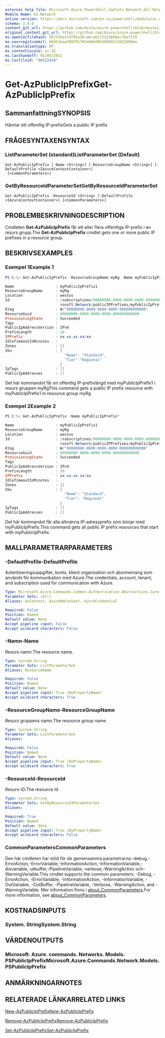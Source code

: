 ```yaml
---
external help file: Microsoft.Azure.PowerShell.Cmdlets.Network.dll-Help.xml
Module Name: Az.Network
online version: https://docs.microsoft.com/en-us/powershell/module/az.network/get-azpublicipprefix
schema: 2.0.0
content_git_url: https://github.com/Azure/azure-powershell/blob/master/src/Network/Network/help/Get-AzPublicIpPrefix.md
original_content_git_url: https://github.com/Azure/azure-powershell/blob/master/src/Network/Network/help/Get-AzPublicIpPrefix.md
ms.openlocfilehash: 567fdda7c4f95a1bcdecab172223608ec78ef1f9
ms.sourcegitcommit: 68451baa389791703e666d95469602c5652609ee
ms.translationtype: MT
ms.contentlocale: sv-SE
ms.lasthandoff: 01/05/2021
ms.locfileid: "98522438"
---
```

# <span data-ttu-id="13304-101">Get-AzPublicIpPrefix</span><span class="sxs-lookup"><span data-stu-id="13304-101">Get-AzPublicIpPrefix</span></span>

## <span data-ttu-id="13304-102">Sammanfattning</span><span class="sxs-lookup"><span data-stu-id="13304-102">SYNOPSIS</span></span>
<span data-ttu-id="13304-103">Hämtar ett offentlig IP-prefix</span><span class="sxs-lookup"><span data-stu-id="13304-103">Gets a public IP prefix</span></span>

## <span data-ttu-id="13304-104">FRÅGESYNTAXEN</span><span class="sxs-lookup"><span data-stu-id="13304-104">SYNTAX</span></span>

### <span data-ttu-id="13304-105">ListParameterSet (standard)</span><span class="sxs-lookup"><span data-stu-id="13304-105">ListParameterSet (Default)</span></span>
```
Get-AzPublicIpPrefix [-Name <String>] [-ResourceGroupName <String>] [-DefaultProfile <IAzureContextContainer>]
 [<CommonParameters>]
```

### <span data-ttu-id="13304-106">GetByResourceIdParameterSet</span><span class="sxs-lookup"><span data-stu-id="13304-106">GetByResourceIdParameterSet</span></span>
```
Get-AzPublicIpPrefix -ResourceId <String> [-DefaultProfile <IAzureContextContainer>] [<CommonParameters>]
```

## <span data-ttu-id="13304-107">PROBLEMBESKRIVNING</span><span class="sxs-lookup"><span data-stu-id="13304-107">DESCRIPTION</span></span>
<span data-ttu-id="13304-108">Cmdleten **Get-AzPublicIpPrefix** får ett eller flera offentliga IP-prefix i en resurs grupp.</span><span class="sxs-lookup"><span data-stu-id="13304-108">The **Get-AzPublicIpPrefix** cmdlet gets one or more public IP prefixes in a resource group.</span></span>

## <span data-ttu-id="13304-109">BESKRIVS</span><span class="sxs-lookup"><span data-stu-id="13304-109">EXAMPLES</span></span>

### <span data-ttu-id="13304-110">Exempel 1</span><span class="sxs-lookup"><span data-stu-id="13304-110">Example 1</span></span>
```powershell
PS C:\> Get-AzPublicIpPrefix -ResourceGroupName myRg -Name myPublicIpPrefix1

Name                   : myPublicIpPrefix1
ResourceGroupName      : myRg
Location               : westus
Id                     : /subscriptions/00000000-0000-0000-0000-000000000000/resourceGroups/myRg/providers/Mic
                         rosoft.Network/publicIPPrefixes/myPublicIpPrefix1
Etag                   : W/"00000000-0000-0000-0000-000000000000"
ResourceGuid           : 00000000-0000-0000-0000-000000000000
ProvisioningState      : Succeeded
Tags                   :
PublicIpAddressVersion : IPv4
PrefixLength           : 28
IPPrefix               : xx.xx.xx.xx/xx
IdleTimeoutInMinutes   :
Zones                  : {}
Sku                    : {
                           "Name": "Standard",
                           "Tier":"Regional"
                         }
IpTags                 : []
PublicIpAddresses      : []
```

<span data-ttu-id="13304-111">Det här kommandot får en offentlig IP-prefixlängd med myPublicIpPrefix1 i resurs gruppen myRg</span><span class="sxs-lookup"><span data-stu-id="13304-111">This command gets a public IP prefix resource with myPublicIpPrefix1 in resource group myRg</span></span>

### <span data-ttu-id="13304-112">Exempel 2</span><span class="sxs-lookup"><span data-stu-id="13304-112">Example 2</span></span>
```powershell
PS C:\> Get-AzPublicIpPrefix -Name myPublicIpPrefix*

Name                   : myPublicIpPrefix1
ResourceGroupName      : myRg
Location               : westus
Id                     : /subscriptions/00000000-0000-0000-0000-000000000000/resourceGroups/myRg/providers/Mic
                         rosoft.Network/publicIPPrefixes/myPublicIpPrefix1
Etag                   : W/"00000000-0000-0000-0000-000000000000"
ResourceGuid           : 00000000-0000-0000-0000-000000000000
ProvisioningState      : Succeeded
Tags                   :
PublicIpAddressVersion : IPv4
PrefixLength           : 28
IPPrefix               : xx.xx.xx.xx/xx
IdleTimeoutInMinutes   :
Zones                  : {}
Sku                    : {
                           "Name": "Standard",
                           "Tier": "Regional"
                         }
IpTags                 : []
PublicIpAddresses      : []
```

<span data-ttu-id="13304-113">Det här kommandot får alla allmänna IP-adressprefix som börjar med myPublicIpPrefix.</span><span class="sxs-lookup"><span data-stu-id="13304-113">This command gets all public IP prefix resources that start with myPublicIpPrefix.</span></span>

## <span data-ttu-id="13304-114">MALLPARAMETRAR</span><span class="sxs-lookup"><span data-stu-id="13304-114">PARAMETERS</span></span>

### <span data-ttu-id="13304-115">-DefaultProfile</span><span class="sxs-lookup"><span data-stu-id="13304-115">-DefaultProfile</span></span>
<span data-ttu-id="13304-116">Autentiseringsuppgifter, konto, klient organisation och abonnemang som används för kommunikation med Azure.</span><span class="sxs-lookup"><span data-stu-id="13304-116">The credentials, account, tenant, and subscription used for communication with Azure.</span></span>

```yaml
Type: Microsoft.Azure.Commands.Common.Authentication.Abstractions.Core.IAzureContextContainer
Parameter Sets: (All)
Aliases: AzContext, AzureRmContext, AzureCredential

Required: False
Position: Named
Default value: None
Accept pipeline input: False
Accept wildcard characters: False
```

### <span data-ttu-id="13304-117">-Namn</span><span class="sxs-lookup"><span data-stu-id="13304-117">-Name</span></span>
<span data-ttu-id="13304-118">Resurs namn.</span><span class="sxs-lookup"><span data-stu-id="13304-118">The resource name.</span></span>

```yaml
Type: System.String
Parameter Sets: ListParameterSet
Aliases: ResourceName

Required: False
Position: Named
Default value: None
Accept pipeline input: True (ByPropertyName)
Accept wildcard characters: True
```

### <span data-ttu-id="13304-119">-ResourceGroupName</span><span class="sxs-lookup"><span data-stu-id="13304-119">-ResourceGroupName</span></span>
<span data-ttu-id="13304-120">Resurs gruppens namn.</span><span class="sxs-lookup"><span data-stu-id="13304-120">The resource group name.</span></span>

```yaml
Type: System.String
Parameter Sets: ListParameterSet
Aliases:

Required: False
Position: Named
Default value: None
Accept pipeline input: True (ByPropertyName)
Accept wildcard characters: True
```

### <span data-ttu-id="13304-121">-ResourceId</span><span class="sxs-lookup"><span data-stu-id="13304-121">-ResourceId</span></span>
<span data-ttu-id="13304-122">Resurs-ID.</span><span class="sxs-lookup"><span data-stu-id="13304-122">The resource Id.</span></span>

```yaml
Type: System.String
Parameter Sets: GetByResourceIdParameterSet
Aliases:

Required: True
Position: Named
Default value: None
Accept pipeline input: True (ByPropertyName)
Accept wildcard characters: False
```

### <span data-ttu-id="13304-123">CommonParameters</span><span class="sxs-lookup"><span data-stu-id="13304-123">CommonParameters</span></span>
<span data-ttu-id="13304-124">Den här cmdleten har stöd för de gemensamma parametrarna:-debug,-ErrorAction,-ErrorVariable,-InformationAction,-InformationVariable,-disvariable,-utbuffer,-PipelineVariable,-verbose,-WarningAction och-WarningVariable.</span><span class="sxs-lookup"><span data-stu-id="13304-124">This cmdlet supports the common parameters: -Debug, -ErrorAction, -ErrorVariable, -InformationAction, -InformationVariable, -OutVariable, -OutBuffer, -PipelineVariable, -Verbose, -WarningAction, and -WarningVariable.</span></span> <span data-ttu-id="13304-125">Mer information finns i [about_CommonParameters](http://go.microsoft.com/fwlink/?LinkID=113216).</span><span class="sxs-lookup"><span data-stu-id="13304-125">For more information, see [about_CommonParameters](http://go.microsoft.com/fwlink/?LinkID=113216).</span></span>

## <span data-ttu-id="13304-126">KOSTNADS</span><span class="sxs-lookup"><span data-stu-id="13304-126">INPUTS</span></span>

### <span data-ttu-id="13304-127">System. String</span><span class="sxs-lookup"><span data-stu-id="13304-127">System.String</span></span>

## <span data-ttu-id="13304-128">VÄRDEN</span><span class="sxs-lookup"><span data-stu-id="13304-128">OUTPUTS</span></span>

### <span data-ttu-id="13304-129">Microsoft. Azure. commands. Networks. Models. PSPublicIpPrefix</span><span class="sxs-lookup"><span data-stu-id="13304-129">Microsoft.Azure.Commands.Network.Models.PSPublicIpPrefix</span></span>

## <span data-ttu-id="13304-130">ANMÄRKNINGAR</span><span class="sxs-lookup"><span data-stu-id="13304-130">NOTES</span></span>

## <span data-ttu-id="13304-131">RELATERADE LÄNKAR</span><span class="sxs-lookup"><span data-stu-id="13304-131">RELATED LINKS</span></span>

[<span data-ttu-id="13304-132">New-AzPublicIpPrefix</span><span class="sxs-lookup"><span data-stu-id="13304-132">New-AzPublicIpPrefix</span></span>](./New-AzPublicIpPrefix.md)

[<span data-ttu-id="13304-133">Remove-AzPublicIpPrefix</span><span class="sxs-lookup"><span data-stu-id="13304-133">Remove-AzPublicIpPrefix</span></span>](./Remove-AzPublicIpPrefix.md)

[<span data-ttu-id="13304-134">Set-AzPublicIpPrefix</span><span class="sxs-lookup"><span data-stu-id="13304-134">Set-AzPublicIpPrefix</span></span>](./Set-AzPublicIpPrefix.md)
